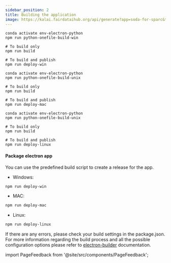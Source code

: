 ```yaml
---
sidebar_position: 2
title: Building the application
image: https://kalai.fairdataihub.org/api/generate?app=soda-for-sparc&title=Building%20the%20application&description=For%20Developers&org=fairdataihub
---
```


```shell title="For Windows"
conda activate env-electron-python
npm run python-onefile-build-win

# To build only
npm run build

# To build and publish
npm run deploy-win
```

```shell title="For macOS"
conda activate env-electron-python
npm run python-onefile-build-unix

# To build only
npm run build

# To build and publish
npm run deploy-mac
```

```shell title="For Linux"
conda activate env-electron-python
npm run python-onefile-build-unix

# To build only
npm run build

# To build and publish
npm run deploy-linux
```

#### Package electron app

You can use the predefined build script to create a release for the app.

- Windows:

```bash
npm run deploy-win
```

- MAC:

```bash
npm run deploy-mac
```

- Linux:

```bash
npm run deploy-linux
```

If there are any errors, please check your build settings in the package.json. For more information regarding the build process and all the possible configuration options please refer to [electron-builder](https://www.electron.build/configuration/configuration) documentation.

import PageFeedback from '@site/src/components/PageFeedback';

<PageFeedback />
